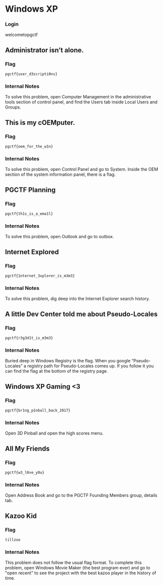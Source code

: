 # Windows XP
### Login
welcometopgctf

## Administrator isn’t alone.
### Flag
`pgctf{user_d3scripti0ns}`

### Internal Notes
To solve this problem, open Computer Management in the administrative tools section of control panel, and find the Users tab inside Local Users and Groups.

## This is my cOEMputer.
### Flag
`pgctf{oem_for_the_w1n}`

### Internal Notes
To solve this problem, open Control Panel and go to System. Inside the OEM section of the system information panel, there is a flag.

## PGCTF Planning
### Flag
`pgctf{th1s_is_a_ema1l}`

### Internal Notes
To solve this problem, open Outlook and go to outbox.

## Internet Explored
### Flag
`pgctf{1nternet_3xplorer_is_m3m3}`

### Internal Notes
To solve this problem, dig deep into the Internet Explorer search history.

## A little Dev Center told me about Pseudo-Locales
### Flag
`pgctf{r3g3d1t_is_m3m3}`

### Internal Notes
Buried deep in Windows Registry is the flag. When you google “Pseudo-Locales” a registry path for Pseudo-Locales comes up. If you follow it you can find the flag at the bottom of the registry page.

## Windows XP Gaming <3
### Flag
`pgctf{br1ng_p1nball_back_2017}`

### Internal Notes
Open 3D Pinball and open the high scores menu.


## All My Friends
### Flag
`pgctf{w3_l0ve_y0u}`

### Internal Notes
Open Address Book and go to the PGCTF Founding Members group, details tab.

## Kazoo Kid
### Flag
`tillzoo`

### Internal Notes
This problem does not follow the usual flag format.
To complete this problem, open Windows Movie Maker (the best program ever) and go to "open recent" to see the project with the best kazoo player in the history of time.
